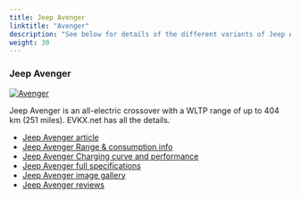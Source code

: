 ```yaml
---
title: Jeep Avenger
linktitle: "Avenger"
description: "See below for details of the different variants of Jeep Avenger"
weight: 30
---
```

### Jeep Avenger

<a href="/models/jeep/avenger/avenger/"><img src="https://media.evkx.net/multimedia/models/jeep/avenger/avenger/main_1_st.jpg" class="img-fluid" alt="Avenger" ></a>

Jeep Avenger is an all-electric crossover with a WLTP range of up to 404 km (251 miles). EVKX.net has all the details. 

- [Jeep Avenger article](/models/jeep/avenger/avenger/)
- [Jeep Avenger Range & consumption info](/models/jeep/avenger/avenger/rangeandconsumption)
- [Jeep Avenger Charging curve and performance](/models/jeep/avenger/avenger/chargingcurve)
- [Jeep Avenger full specifications](/models/jeep/avenger/avenger/specifications)
- [Jeep Avenger image gallery](/models/jeep/avenger/avenger/gallery)
- [Jeep Avenger reviews](/models/jeep/avenger/avenger/reviews)

